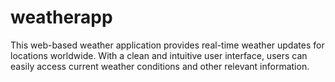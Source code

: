 # weatherapp
This web-based weather application provides real-time weather updates for locations worldwide. With a clean and intuitive user interface, users can easily access current weather conditions and other relevant information. 
